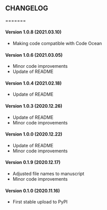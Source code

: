 CHANGELOG
---------
=======
#### Version 1.0.8 (2021.03.10)
* Making code compatible with Code Ocean
#### Version 1.0.6 (2021.03.05)
* Minor code improvements
* Update of README
#### Version 1.0.4 (2021.02.18)
* Update of README
#### Version 1.0.3 (2020.12.26)
* Update of README
* Minor code improvements
#### Version 1.0.0 (2020.12.22)
* Update of README
* Minor code improvements
#### Version 0.1.9 (2020.12.17)
* Adjusted file names to manuscript
* Minor code improvements
#### Version 0.1.0 (2020.11.16)
* First stable upload to PyPI
